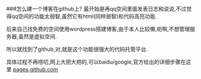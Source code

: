 ###怎么建一个博客在github上?
最开始是再qq空间里面发表日志和说说,不过觉得qq空间的功能太弱智,虽然它有html(同样弱智)和代码高亮功能.

后来自己找免费的空间使用wordpress搭建博客,由于本人比较懒,呃啊,不想管理服务器,虽然是虚拟空间.

所以就找到了github,对,就是这个功能很强大的代码托管平台.

具体过程不再唠叨,网上大把大把的,可以baidu/google,官方给出的详细步骤在这里 <a href="http://pages.github.com" target="_blank">pages.github.com</a>


